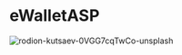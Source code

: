 # eWalletASP
![rodion-kutsaev-0VGG7cqTwCo-unsplash](https://user-images.githubusercontent.com/99469201/174614005-684f9759-7418-4d13-b6b3-cc21ee901af5.jpg)
